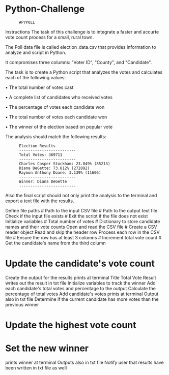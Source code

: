 # Python-Challenge
          #PYPOLL
Instructions
The task of this challenge is to integrate a faster and accurte vote count process for a small, rural town.

The Poll data file is called election_data.csv that provides information to analyze and script in Python.

It compromises three columns: "Voter ID", "County", and "Candidate".

The task is to create a Python script that analyzes the votes and calculates each of the following values:

• The total number of votes cast

• A complete list of candidates who received votes

• The percentage of votes each candidate won

• The total number of votes each candidate won

• The winner of the election based on popular vote

The analysis should match the following results:

          Election Results
          -------------------------
          Total Votes: 369711
          -------------------------
          Charles Casper Stockham: 23.049% (85213)
          Diana DeGette: 73.812% (272892)
          Raymon Anthony Doane: 3.139% (11606)
          -------------------------
          Winner: Diana DeGette
          -------------------------
Also the final script should not only print the analysis to the terminal and export a text file with the results.

Define file paths
        # Path to the input CSV file
        # Path to the output text file
Check if the input file exists
        # Exit the script if the file does not exist
Initialize variables
        # Total number of votes
        # Dictionary to store candidate names and their vote counts
Open and read the CSV file
        # Create a CSV reader object
Read and skip the header row
Process each row in the CSV file
        # Ensure the row has at least 3 columns
        # Increment total vote count
        # Get the candidate's name from the third column

# Update the candidate's vote count
Create the output for the results
prints at terminal
Title
Total Vote Result
writes out the result in txt file
Initialize variables to track the winner
Add each candidate's total votes and percentage to the output
Calculate the percentage of total votes
Add candidate's votes
prints at terminal
Output also in txt file
Determine if the current candidate has more votes than the previous winner
# Update the highest vote count
# Set the new winner
prints winner at terminal
Outputs also in txt file
Notify user that results have been written in txt file as well
